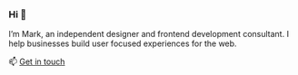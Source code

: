 ### Hi 👋

I’m Mark, an independent designer and frontend development consultant. I help businesses build user focused experiences for the web.

📫 [Get in touch](https://markheggan.co.uk)